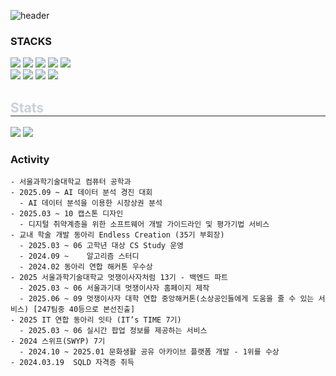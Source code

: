 ![header](https://capsule-render.vercel.app/api?type=waving&color=gradient&customColorList=10&height=200&section=header&text=CHOIKANG'S%20GITHUB&fontSize=50)

<H3>STACKS</H3>
<div align="left">
  <img src="https://img.shields.io/badge/spring-%236DB33F.svg?&style=for-the-badge&logo=spring&logoColor=white"/>
  <img src="https://img.shields.io/badge/java-%23007396.svg?&style=for-the-badge&logo=java&logoColor=white"/>
  <img src="https://img.shields.io/badge/docker-%232496ED.svg?&style=for-the-badge&logo=docker&logoColor=white"/>
  <img src="https://img.shields.io/badge/amazon%20aws-%23232F3E.svg?&style=for-the-badge&logo=amazon%20aws&logoColor=white"/>
  <img src="https://img.shields.io/badge/git-%23F05032.svg?&style=for-the-badge&logo=git&logoColor=white" />
</div>
<div align="left">
  <img src="https://img.shields.io/badge/rabbitmq-%23FF6600.svg?&style=for-the-badge&logo=rabbitmq&logoColor=white" />
  <img src="https://img.shields.io/badge/redis-%23DC382D.svg?&style=for-the-badge&logo=redis&logoColor=white" />
  <img src="https://img.shields.io/badge/mysql-%234479A1.svg?&style=for-the-badge&logo=mysql&logoColor=white" />
  <img src="https://img.shields.io/badge/github%20actions-%232088FF.svg?&style=for-the-badge&logo=github%20actions&logoColor=white" />
</div>

<div style="text-align: left;"> 
    <h2 style="border-bottom: 1px solid #21262d; color: #c9d1d9;"> Stats </h2> <div style="text-align: left;"> <img src="https://github-readme-stats.vercel.app/api?username=choikang123&bg_color=60,0d1117,ffffff&title_color=000000&text_color=000000"
         /> <img src="https://github-readme-stats.vercel.app/api/top-langs/?username=choikang123&layout=compact&bg_color=60,0d1117,ffffff&title_color=000000&text_color=000000"
           /> </div> 
    </div>
    
### Activity
    - 서울과학기술대학교 컴퓨터 공학과
    - 2025.09 ~ AI 데이터 분석 경진 대회
      - AI 데이터 분석을 이용한 시장상권 분석 
    - 2025.03 ~ 10 캡스톤 디자인
      - 디지털 취약계층을 위한 소프트웨어 개발 가이드라인 및 평가기법 서비스 
    - 교내 학술 개발 동아리 Endless Creation (35기 부회장)
      - 2025.03 ~ 06 고학년 대상 CS Study 운영
      - 2024.09 ~    알고리즘 스터디
      - 2024.02 동아리 연합 해커톤 우수상
    - 2025 서울과학기술대학교 멋쟁이사자처럼 13기 - 백엔드 파트
      - 2025.03 ~ 06 서울과기대 멋쟁이사자 홈페이지 제작 
      - 2025.06 ~ 09 멋쟁이사자 대학 연합 중앙해커톤(소상공인들에게 도움을 줄 수 있는 서비스) [247팀중 40등으로 본선진출]
    - 2025 IT 연합 동아리 잇타 (IT’s TIME 7기)
      - 2025.03 ~ 06 실시간 팝업 정보를 제공하는 서비스
    - 2024 스위프(SWYP) 7기 
      - 2024.10 ~ 2025.01 문화생활 공유 아카이브 플랫폼 개발 - 1위를 수상
    - 2024.03.19  SQLD 자격증 취득
